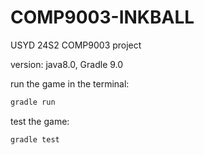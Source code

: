 # COMP9003-INKBALL
USYD 24S2 COMP9003 project

version: java8.0, Gradle 9.0

run the game in the terminal:
```bash
gradle run
```
test the game:
```bash
gradle test
```
